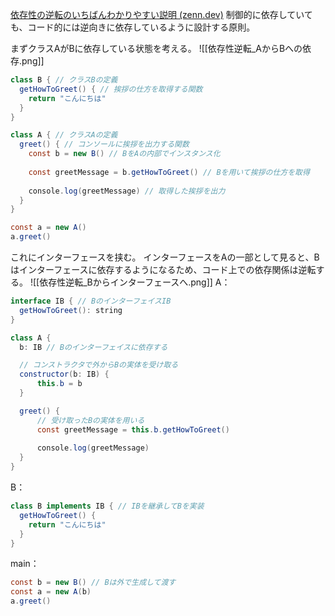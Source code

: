 [依存性の逆転のいちばんわかりやすい説明 (zenn.dev)](https://zenn.dev/naas/articles/c743a3d046fa78)
制御的に依存していても、コード的には逆向きに依存しているように設計する原則。

まずクラスAがBに依存している状態を考える。
![[依存性逆転_AからBへの依存.png]]
```java
class B { // クラスBの定義
  getHowToGreet() { // 挨拶の仕方を取得する関数
    return "こんにちは"
  }
}

class A { // クラスAの定義
  greet() { // コンソールに挨拶を出力する関数
    const b = new B() // BをAの内部でインスタンス化
    
    const greetMessage = b.getHowToGreet() // Bを用いて挨拶の仕方を取得
    
    console.log(greetMessage) // 取得した挨拶を出力
  }
}

const a = new A()
a.greet()
```
これにインターフェースを挟む。
インターフェースをAの一部として見ると、Bはインターフェースに依存するようになるため、コード上での依存関係は逆転する。
![[依存性逆転_Bからインターフェースへ.png]]
A：
```java
interface IB { // BのインターフェイスIB
  getHowToGreet(): string
}

class A {
  b: IB // Bのインターフェイスに依存する

  // コンストラクタで外からBの実体を受け取る
  constructor(b: IB) {
      this.b = b
  } 

  greet() {
      // 受け取ったBの実体を用いる
      const greetMessage = this.b.getHowToGreet()
    
      console.log(greetMessage)
  }
}
```
B：
```java
class B implements IB { // IBを継承してBを実装
  getHowToGreet() {
    return "こんにちは"
  }
}
```
main：
```java
const b = new B() // Bは外で生成して渡す
const a = new A(b) 
a.greet()
```